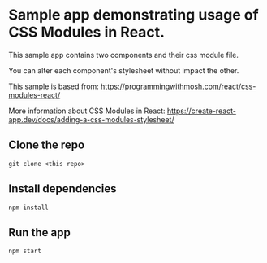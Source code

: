 # Sample app demonstrating usage of CSS Modules in React.

This sample app contains two components and their css module file.

You can alter each component's stylesheet without impact the other.

This sample is based from: https://programmingwithmosh.com/react/css-modules-react/

More information about CSS Modules in React: https://create-react-app.dev/docs/adding-a-css-modules-stylesheet/

## Clone the repo

`git clone <this repo>`

## Install dependencies

`npm install`

## Run the app

`npm start`
